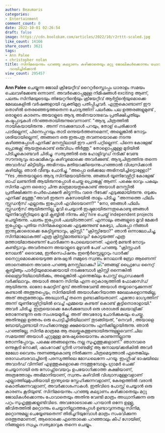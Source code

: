```yaml
---
author: Beaumaris
categories:
- Entertainment
comment_count: 0
date: 2022-10-01 02:26:54
draft: false
image: https://cdn.boolokam.com/articles/2022/10/r2rttt-scaled.jpg
like_count: 14166
share_count: 3621
tags:
- Ann Palee
- christopher nolan
title: സിനിമയെന്നും പറഞ്ഞു കല്യാണം കഴിക്കാതെയും മറ്റു ജോലികൾക്കൊന്നും പോവാതെയും നടക്കുന്നവർ
  വായിച്ചിരിക്കാൻ
view_count: 295457
---
```


**Ann Palee** ചെയ്യുന്ന ജോലി ക്രീയേറ്റീവ് റൈറ്റർസ്നൊപ്പം ധാരാളം സമയം ചെലവഴിക്കേണ്ട ഒന്നാണ്. അവർക്കൊപ്പമുള്ള നിമിഷങ്ങൾ exciting ആണ്, പലരും സിനിമയുടെയും തിയേറ്ററിന്റെയും ക്രീയേറ്റീവ് ആർട്സിന്റെയുമൊക്കെ മേഖലകളിൽ വർഷങ്ങളായി വ്യക്തിമുദ്ര പതിപ്പിച്ചവർ. എന്തുകൊണ്ടാണ് ഈ തൊഴിൽ തെരഞ്ഞെടുത്തതെന്ന ചോദ്യത്തിന് പലർക്കും പല ഉത്തരങ്ങളുമുണ്ട് , ഒരാളുടെ കാരണം അയാളുടെ ആദ്യ അഭിനയാനുഭവം പ്രതീക്ഷിച്ചതിലും കഷ്ടപ്പാടുകൾ നിറഞ്ഞതായിരുന്നുവെന്നാണ്. "ആദ്യ ചിത്രത്തിൽ നായികയായിരുന്നു . അന്ന് നടക്കുമ്പോൾ പറയും, തോള് ചെരിക്കാൻ പാടില്ലെന്ന്, പിന്നെപ്പറയും താടി ഒന്നുയർത്തണമെന്ന്, അല്ലെങ്കിൽ നോട്ടം ശരിയായില്ലെന്ന്, അങ്ങനെ ഒരു ഇരുപതു തവണയൊക്കെ നടന്നു കഴിഞ്ഞപ്പോൾ എനിക്ക് മനസ്സിലായി ഈ പണി പറ്റില്ലെന്ന്. പിന്നെ കോളേജ് പ്രൊജക്റ്റ് ആയതുകൊണ്ട് ഒരുവിധം തീർത്തു." തോളൊപ്പമുള്ള മുടിയിൽ പിടിച്ചുകൊണ്ടവർ ചിരിച്ചു. സത്യത്തിൽ ഒരു ഹോളിവുഡ് നടിക്ക്‌ വേണ്ട സൗന്ദര്യവും ഭാഷാമികവും കഴിവുമൊക്കെ അവർക്കുണ്ട്. ആദ്യചിത്രത്തിനു തന്നെ അവാർഡ് കിട്ടിയിട്ടും അഭിനയം മതിയാക്കിയെന്നുപറഞ്ഞാൽ വിശ്വസിക്കാൻ കഴിയില്ല. ഞാൻ വീണ്ടും ചോദിച്ചു, "അപ്പൊ ഒരിക്കലേ അഭിനയിച്ചിട്ടൊള്ളോ?" "Yes ,അതയാളുടെ ആദ്യ സിനിമയായിരുന്നു. ഞങ്ങൾ യൂണിവേഴ്സിറ്റി കോളേജ് ഓഫ് ലണ്ടനിൽ ആയിരുന്നപ്പോൾ ചെയ്ത പ്രൊജക്റ്റ് ആണ്. പക്ഷെ രാവും പകലും സിനിമ എന്ന ഒരൊറ്റ ചിന്ത മാത്രമായതുകൊണ്ട് അയാൾ മനസ്സിൽ പ്രതീക്ഷിക്കുന്ന പെർഫെക്ഷൻ കിട്ടുന്നിടം വരെ റീടേക്ക് എടുക്കുമായിരുന്നു. ഒടുക്കം എനിക്ക് മടുത്തു."അവർ ഇരുന്ന കസേരയിൽ താളം പിടിച്ചു. "അന്നത്തെ ഫിലിം സ്റ്റുഡന്റസ് എല്ലാരും ഇപ്പോൾ എവിടെയാണ്?" "നോ, ഞങ്ങൾ ഫിലിം സ്റ്റുഡന്റസ് ആയിരുന്നില്ല, മൂവി ചെയ്യാൻ ഇഷ്ടമായിരുന്നതുകൊണ്ടു ഞങ്ങൾ യൂണിവേഴ്സിറ്റിയുടെ മൂവി ക്ലബ്ബിൽ നിന്നും കിറ്റ് hire ചെയ്ത് independent projects ചെയ്തിരുന്നു. പലരും ഇപ്പോൾ പലയിടത്താണ്. എന്നാലും ഞങ്ങളുടെ മൂവി മേക്കർ ഇപ്പോളും പുതിയ സിനിമകളൊക്കെ എടുക്കുന്നുണ്ട് കേട്ടോ, ചിലപ്പോ നിങ്ങൾ ഇന്ത്യക്കാരൊക്കെ കേട്ടിട്ടുണ്ടാവും, ക്രിസ്റ്റി." "ക്രിസ്റ്റിയോ?" ഞാൻ ഒന്നാലോചിച്ചു, സിനിമാലോകത്ത് എത്ര ക്രിസ്റ്റിമാരുണ്ടാവും? കോട്ടയത്ത് എത്ര മത്തായിമാരുണ്ടെന്ന് ചോദിക്കുന്ന പോലെയാണത്. എന്റെ മണ്ടൻ നോട്ടം കണ്ടിട്ടാവും അവർതന്നെ അയാളുടെ മുഴുവൻ പേര് പറഞ്ഞു. "ക്രിസ്റ്റഫർ നോലൻ" ദൈവമേ, ഇൻസെപ്ഷനും ഇന്റെർസ്റ്റെല്ലാറും ഡാർക്ക് നൈറ്റുമൊക്കെയെടുത്ത മനുഷ്യൻ നമ്മുടെ സ്വന്തം നോലാൻ ബ്രോ ആണെന്ന് ഞാനെങ്ങനെ അവരെ പറഞ്ഞു മനസ്സിലാക്കും? ![](https://cdn.boolokam.com/articles/2022/10/r2rttt-scaled.jpg)"ഞങ്ങള് ഫ്രൈഡേ നൈറ്റ് ക്ലബ്ബിങ്ങും പാർട്ടിയുമൊക്കെയായി നടക്കുമ്പോൾ ക്രിസ്റ്റി ഒന്നെങ്കിൽ ലൈബ്രറിയിലായിരിക്കും, അല്ലെങ്കിൽ എന്തെങ്കിലും പോസ്റ്റ് പ്രൊഡക്ഷൻ വർക്കിലാവും. അയാൾ അന്നേ സിനിമ എന്ന ഒറ്റകാര്യത്തിൽ ഫോക്കസ്ഡ് ആയിരുന്നു. ഓരോ ഷോട്ടിന് മുമ്പ് അതിനുവേണ്ടി അയാൾ തയ്യാറെടുക്കുന്നത് കണ്ടാൽ അത്ഭുതപ്പെടും, സിനിമയിൽ അയാൾക്കറിയാത്ത മേഖലകളൊന്നുമില്ല, അത് അത്രത്തോളം അദ്ധ്വാനിച്ച് തന്നെ ഉണ്ടാക്കിയതാണ്. എന്തോ ഭാഗ്യത്തിന് അന്ന് യൂണിവേഴ്സിറ്റിയിൽ വെച്ച് എമ്മയെ കണ്ടത് കൊണ്ട് കൂട്ടിനൊരാളായി." അവർ ചിരിച്ചു. ഇത്രയൊക്കെ കേൾക്കുമ്പോൾ ഒരു ശരാശരി മലയാളിക്ക് തോന്നേണ്ടുന്ന ഒരു സംശയമുദിച്ചു, അത് അവരോടു ചോദിക്കുകയും ചെയ്തു. അതിനുള്ള ഉത്തരം ഒരു പൊട്ടിച്ചിരിയിലാണ് തുടങ്ങിയത്, "നെവർ , അയാളെ ബോയ്ഫ്രണ്ടായി സഹിക്കാനുള്ള ക്ഷമയൊന്നും എനിക്കില്ലായിരുന്നു. ഞാൻ പറഞ്ഞില്ലേ, സിനിമ മാത്രമേ ആ തലയ്ക്കകത്തുണ്ടായിരുന്നുള്ളൂവെന്ന്.ചില സമയത്ത് അയാൾ ചുറ്റുമുള്ള മനുഷ്യരെയൊന്നും കാണുന്നില്ലാന്നു തോന്നിപ്പോവും. പക്ഷെ ഞങ്ങളെന്നും നല്ല സുഹൃത്തുക്കളാണ്." ഞാനവരെ ഒന്നുകൂടി നോക്കി, ഷാംറോക്ക് ഗ്രീൻ ഗൗണുമിട്ട് ആ ജനാലയ്‌ക്കരികിൽ അവർ മേലോ വൈനും നുണഞ്ഞുകൊണ്ടു നിൽക്കുന്ന ചിത്രമെടുത്താൽ ഏതെങ്കിലും ഒരാഡംബരവാച്ചിന്റെ പരസ്യത്തിലെ മോഡലെന്നേ പറയൂ. ഇംഗ്ലീഷ് ഭാഷയിലെ അവാർഡ് വിന്നിങ് എഴുത്തുകളൊക്കെ നടത്തുമ്പോളും ഗ്രാമർ ചെക്ക് ചെയ്യാനായി ഒരു സോഫ്റ്റ്‌വെയറും ഉപയോഗിക്കാത്ത കക്ഷിയാണ്, അത്രത്തോളം അഭിമാനിയാണ്, സ്വന്തം കഴിവിൽ വിശ്വാസമുള്ളവളാണ് എല്ലാത്തിലുമുപരിയായി ഇന്ത്യയെ സ്നേഹിക്കുന്നവളാണ്, കേരളത്തിൽ വരാൻ കൊതിക്കുന്നവളാണ്, അവർക്കാശംസകൾ. ഇതിവിടെ പോസ്റ്റ് ചെയ്യാൻ ഒരു കാരണം കൂടിയുണ്ട്. സിനിമയെന്നും പറഞ്ഞു കല്യാണം കഴിക്കാതെയും മറ്റു ജോലികൾക്കൊന്നും പോവാതെയും അതിനു വേണ്ടി മാത്രം അധ്വാനിക്കുന്ന ഒരു പറ്റം സുഹൃത്തുക്കളുണ്ടിവിടെ. അവരോടൊക്കെ പറയാൻ ഒന്നേ ഉള്ളൂ, ജീവിതത്തിൽ മറ്റൊന്നും ചെയ്യാനില്ലാത്തപ്പോൾ ഉണ്ടാവുന്നതല്ല സിനിമ, മറ്റൊന്നുമല്ല ചെയ്യേണ്ടതെന്ന് തിരിച്ചറിയുമ്പോൾ മാത്രം സംഭവിക്കുന്ന ഒരത്ഭുതമാണത്, ആരൊക്കെ എന്തൊക്കെ പറഞ്ഞാലും കീപ് ഗോയിങ്, നിങ്ങളുടെ സ്വപ്നം സത്യമാവുക തന്നെ ചെയ്യും.